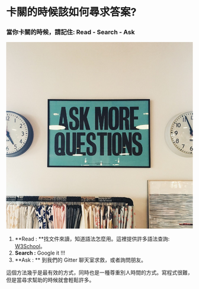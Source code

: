 # 卡關的時候該如何尋求答案?

### 當你卡關的時候，請記住: Read - Search - Ask

![](/assets/lumvox-88013.jpg)

1. **Read : **找文件來讀，知道語法怎麼用。這裡提供許多語法查詢: [W3School](https://www.w3schools.com/)。
2. **Search :** Google it !!!
3. **Ask : ** 到我們的 Gitter 聊天室求救，或者詢問朋友。


這個方法幾乎是最有效的方式，同時也是一種尊重別人時間的方式。寫程式很難，但是當尋求幫助的時候就會輕鬆許多。



